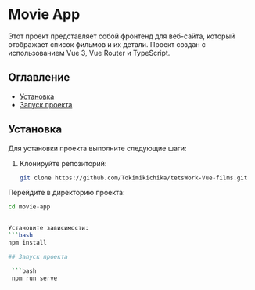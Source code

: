 # Movie App

Этот проект представляет собой фронтенд для веб-сайта, который отображает список фильмов и их детали. Проект создан с использованием Vue 3, Vue Router и TypeScript.

## Оглавление

- [Установка](#установка)
- [Запуск проекта](#запуск-проекта)

## Установка

Для установки проекта выполните следующие шаги:

1. Клонируйте репозиторий:
   ```bash
   git clone https://github.com/Tokimikichika/tetsWork-Vue-films.git


Перейдите в директорию проекта:
   ```bash
   cd movie-app


Установите зависимости:
   ```bash
   npm install

## Запуск проекта

    ```bash
    npm run serve
